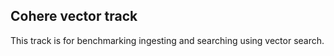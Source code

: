 ## Cohere vector track

This track is for benchmarking ingesting and searching using vector search.
